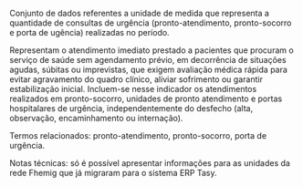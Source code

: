 Conjunto de dados referentes a unidade de medida que representa a quantidade de consultas de urgência (pronto-atendimento, pronto-socorro e porta de ugência) realizadas no período.

Representam o atendimento imediato prestado a pacientes que procuram o serviço de saúde sem agendamento prévio, em decorrência de situações agudas, súbitas ou imprevistas, que exigem avaliação médica rápida para evitar agravamento do quadro clínico, aliviar sofrimento ou garantir estabilização inicial. Incluem-se nesse indicador os atendimentos realizados em pronto-socorro, unidades de pronto atendimento e portas hospitalares de urgência, independentemente do desfecho (alta, observação, encaminhamento ou internação).

Termos relacionados: pronto-atendimento, pronto-socorro, porta de urgência.

Notas técnicas: só é possível apresentar informações para as unidades da rede Fhemig que já migraram para o sistema ERP Tasy.


